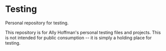 # Testing
Personal repository for testing.

This repository is for Ally Hoffman's personal testing files and projects. This is not intended for public consumption -- it is simply a holding place for testing. 
